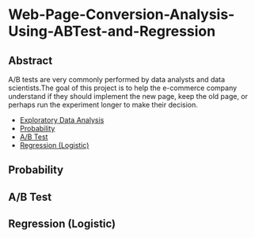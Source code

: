 # Web-Page-Conversion-Analysis-Using-ABTest-and-Regression
## Abstract
A/B tests are very commonly performed by data analysts and data scientists.The goal of this project is to help the e-commerce company understand if they should implement the new page, keep the old page, or perhaps run the experiment longer to make their decision.

   * [Exploratory Data Analysis ](#eda)
   * [Probability ](#prob)
   * [A/B Test ](#abtest)
   * [Regression (Logistic) ](#reg)


<a name="prob"></a>
## Probability


<a name="abtest"></a>
## A/B Test

<a name="reg"></a>
## Regression (Logistic)

